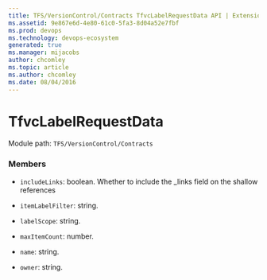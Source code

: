 ```yaml
---
title: TFS/VersionControl/Contracts TfvcLabelRequestData API | Extensions for Azure DevOps Services
ms.assetid: 9e867e6d-4e80-61c0-5fa3-8d04a52e7fbf
ms.prod: devops
ms.technology: devops-ecosystem
generated: true
ms.manager: mijacobs
author: chcomley
ms.topic: article
ms.author: chcomley
ms.date: 08/04/2016
---
```


# TfvcLabelRequestData

Module path: `TFS/VersionControl/Contracts`


### Members

* `includeLinks`: boolean. Whether to include the _links field on the shallow references

* `itemLabelFilter`: string. 

* `labelScope`: string. 

* `maxItemCount`: number. 

* `name`: string. 

* `owner`: string. 

